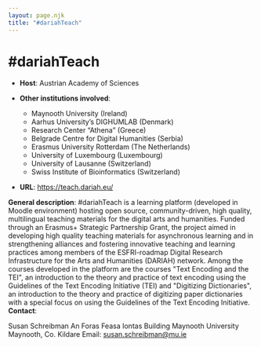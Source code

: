```yaml
---
layout: page.njk
title: "#dariahTeach"
---
```

# #dariahTeach
* **Host**: Austrian Academy of Sciences
* **Other institutions involved**:
	+ Maynooth University (Ireland)
	+ Aarhus University’s DIGHUMLAB (Denmark)
	+ Research Center “Athena” (Greece)
	+ Belgrade Centre for Digital Humanities (Serbia)
	+ Erasmus University Rotterdam (The Netherlands)
	+ University of Luxembourg (Luxembourg)
	+ University of Lausanne (Switzerland)
	+ Swiss Institute of Bioinformatics (Switzerland)


* **URL**: <https://teach.dariah.eu/>


**General description**: #dariahTeach is a learning platform (developed in Moodle environment) hosting open source, community-driven, high quality, multilingual teaching materials for the digital arts and humanities. Funded through an Erasmus+ Strategic Partnership Grant, the project aimed in developing high quality teaching materials for asynchronous learning and in strengthening alliances and fostering innovative teaching and learning practices among members of the ESFRI-roadmap Digital Research Infrastructure for the Arts and Humanities (DARIAH) network. Among the courses developed in the platform are the courses "Text Encoding and the TEI", an introduction to the theory and practice of text encoding using the Guidelines of the Text Encoding Initiative (TEI) and "Digitizing Dictionaries", an introduction to the theory and practice of digitizing paper dictionaries with a special focus on using the Guidelines of the Text Encoding Initiative.
**Contact**:


Susan Schreibman
An Foras Feasa
Iontas Building
Maynooth University
Maynooth, Co. Kildare
Email: [susan.schreibman@mu.ie](mailto:susan.schreibman@mu.ie "susan.schreibman@mu.ie")